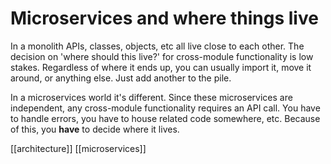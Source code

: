 # Microservices and where things live

In a monolith APIs, classes, objects, etc all live close to each other. The decision on 'where should this live?' for cross-module functionality is low stakes. Regardless of where it ends up, you can usually import it, move it around, or anything else. Just add another to the pile.

In a microservices world it's different. Since these microservices are independent, any cross-module functionality requires an API call. You have to handle errors, you have to house related code somewhere, etc. Because of this, you **have** to decide where it lives.

[[architecture]]
[[microservices]]